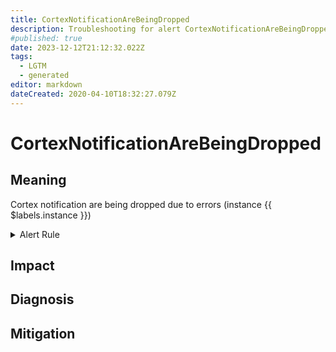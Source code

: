 ```yaml
---
title: CortexNotificationAreBeingDropped
description: Troubleshooting for alert CortexNotificationAreBeingDropped
#published: true
date: 2023-12-12T21:12:32.022Z
tags: 
  - LGTM
  - generated
editor: markdown
dateCreated: 2020-04-10T18:32:27.079Z
---
```


# CortexNotificationAreBeingDropped

## Meaning
[//]: # "Short paragraph that explains what the alert means"
Cortex notification are being dropped due to errors (instance {{ $labels.instance }})

<details>
  <summary>Alert Rule</summary>

{{% rule "cortex/cortex-internal.yml" "CortexNotificationAreBeingDropped" %}}

{{% comment %}}

```yaml
alert: CortexNotificationAreBeingDropped
expr: rate(cortex_prometheus_notifications_dropped_total[5m]) > 0
for: 0m
labels:
    severity: critical
annotations:
    summary: Cortex notification are being dropped (instance {{ $labels.instance }})
    description: |-
        Cortex notification are being dropped due to errors (instance {{ $labels.instance }})
          VALUE = {{ $value }}
          LABELS = {{ $labels }}
    runbook: https://github.com/srerun/prometheus-alerts/blob/main/content/runbooks/cortex-internal/CortexNotificationAreBeingDropped.md

```

{{% /comment %}}

</details>


## Impact
[//]: # "What could / will happen if the alert is not addressed"



## Diagnosis
[//]: # "Steps to take to identify the cause of the problem"



## Mitigation
[//]: # "The steps necessary to resolve the alert"
